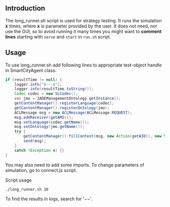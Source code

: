 ## Introduction
The long_runner.sh script is used for strategy testing.
It runs the simulation **x** times, where **x** is parameter provided by the user.
It does not need, nor use the GUI, so to avoid running it many times you might want to
**comment lines** starting with `serve` and `start` in `run.sh` script.

## Usage

To use long_runner.sh add following lines to appropriate test-object handle
in SmartCityAgent class:

```java
if (resultTime != null) {
    logger.info("$---$");
    logger.info(resultTime.toString());
    Codec codec = new SLCodec();
    var jmo = JADEManagementOntology.getInstance();
    getContentManager().registerLanguage(codec);
    getContentManager().registerOntology(jmo);
    ACLMessage msg = new ACLMessage(ACLMessage.REQUEST);
    msg.addReceiver(getAMS());
    msg.setLanguage(codec.getName());
    msg.setOntology(jmo.getName());
    try {
        getContentManager().fillContent(msg, new Action(getAID(), new ShutdownPlatform()));
        send(msg);
    }
    catch (Exception e) {}
}
```
You may also need to add some imports.
To change parameters of simulation, go to connect.js script.

Script usage
```
./long_runner.sh 10
```


To find the results in logs, search for '$--$'.



